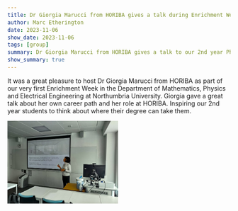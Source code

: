 ```yaml
---
title: Dr Giorgia Marucci from HORIBA gives a talk during Enrichment Week
author: Marc Etherington
date: 2023-11-06
show_date: 2023-11-06
tags: [group]
summary: Dr Giorgia Marucci from HORIBA gives a talk to our 2nd year Physics students on Spectroscopy, industry and curiosity: the unexpected paths of light.
show_summary: true
---
```

It was a great pleasure to host Dr Giorgia Marucci from HORIBA as part of our very first Enrichment Week in the Department of Mathematics, Physics and Electrical Engineering at Northumbria University. Giorgia gave a great talk about her own career path and her role at HORIBA. Inspiring our 2nd year students to think about where their degree can take them.

<img src="https://github.com/marc-k-etherington/marc-k-etherington.github.io/blob/main/content/post/images/Enrichment_Giorgia.jpg?raw=true" width="250" height="auto">

